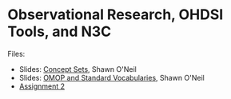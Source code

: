 Observational Research, OHDSI Tools, and N3C
============

Files:
* Slides: [Concept Sets](session-2-concept-sets.pdf), Shawn O'Neil
* Slides: [OMOP and Standard Vocabularies](session-2-omop-and-standard-vocabularies.pdf), Shawn O'Neil
* [Assignment 2](session-2-assignment.pdf)

